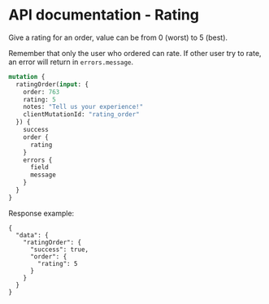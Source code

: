 # API documentation - Rating


Give a rating for an order, value can be from 0 (worst) to 5 (best). 

Remember that only the user who ordered can rate. If other user try to rate, an error will return in `errors.message`.

```graphql
mutation {
  ratingOrder(input: {
    order: 763
    rating: 5
    notes: "Tell us your experience!"
    clientMutationId: "rating_order"
  }) {
    success
    order {
      rating
    } 
    errors {
      field
      message
    }
  }
}
```

Response example:
```
{
  "data": {
    "ratingOrder": {
      "success": true,
      "order": {
        "rating": 5
      }
    }
  }
}
```

